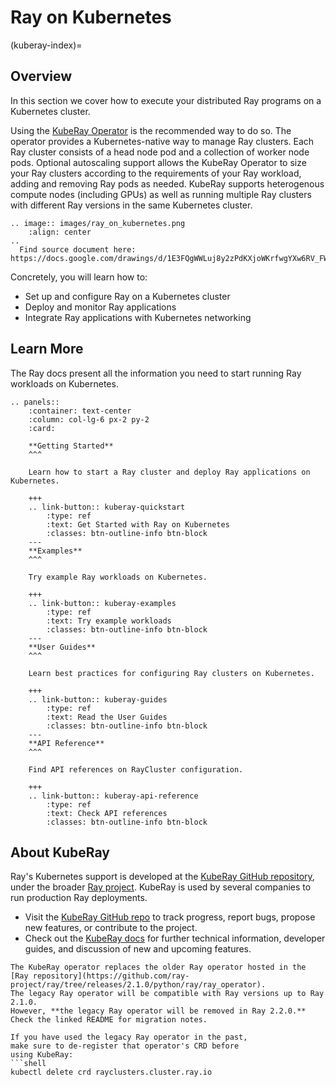 # Ray on Kubernetes
(kuberay-index)=
## Overview

In this section we cover how to execute your distributed Ray programs on a Kubernetes cluster.

Using the [KubeRay Operator](https://ray-project.github.io/kuberay/components/operator/) is the
recommended way to do so. The operator provides a Kubernetes-native way to manage Ray clusters.
Each Ray cluster consists of a head node pod and a collection of worker node pods. Optional
autoscaling support allows the KubeRay Operator to size your Ray clusters according to the
requirements of your Ray workload, adding and removing Ray pods as needed. KubeRay supports
heterogenous compute nodes (including GPUs) as well as running multiple Ray clusters with
different Ray versions in the same Kubernetes cluster.

```{eval-rst}
.. image:: images/ray_on_kubernetes.png
    :align: center
..
  Find source document here: https://docs.google.com/drawings/d/1E3FQgWWLuj8y2zPdKXjoWKrfwgYXw6RV_FWRwK8dVlg/edit
```


Concretely, you will learn how to:

- Set up and configure Ray on a Kubernetes cluster
- Deploy and monitor Ray applications
- Integrate Ray applications with Kubernetes networking

## Learn More

The Ray docs present all the information you need to start running Ray workloads on Kubernetes.

```{eval-rst}
.. panels::
    :container: text-center
    :column: col-lg-6 px-2 py-2
    :card:

    **Getting Started**
    ^^^

    Learn how to start a Ray cluster and deploy Ray applications on Kubernetes.

    +++
    .. link-button:: kuberay-quickstart
        :type: ref
        :text: Get Started with Ray on Kubernetes
        :classes: btn-outline-info btn-block
    ---
    **Examples**
    ^^^

    Try example Ray workloads on Kubernetes.

    +++
    .. link-button:: kuberay-examples
        :type: ref
        :text: Try example workloads
        :classes: btn-outline-info btn-block
    ---
    **User Guides**
    ^^^

    Learn best practices for configuring Ray clusters on Kubernetes.

    +++
    .. link-button:: kuberay-guides
        :type: ref
        :text: Read the User Guides
        :classes: btn-outline-info btn-block
    ---
    **API Reference**
    ^^^

    Find API references on RayCluster configuration.

    +++
    .. link-button:: kuberay-api-reference
        :type: ref
        :text: Check API references
        :classes: btn-outline-info btn-block
```
## About KubeRay

Ray's Kubernetes support is developed at the [KubeRay GitHub repository](https://github.com/ray-project/kuberay), under the broader [Ray project](https://github.com/ray-project/). KubeRay is used by several companies to run production Ray deployments.

- Visit the [KubeRay GitHub repo](https://github.com/ray-project/kuberay) to track progress, report bugs, propose new features, or contribute to
the project.
- Check out the [KubeRay docs](https://ray-project.github.io/kuberay/) for further technical information, developer guides,
and discussion of new and upcoming features.

```{note}
The KubeRay operator replaces the older Ray operator hosted in the [Ray repository](https://github.com/ray-project/ray/tree/releases/2.1.0/python/ray/ray_operator).
The legacy Ray operator will be compatible with Ray versions up to Ray 2.1.0.
However, **the legacy Ray operator will be removed in Ray 2.2.0.**
Check the linked README for migration notes.

If you have used the legacy Ray operator in the past,
make sure to de-register that operator's CRD before
using KubeRay:
```shell
kubectl delete crd rayclusters.cluster.ray.io
```
